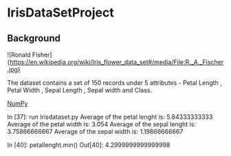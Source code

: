 IrisDataSetProject
==========================================================
Background
----------------------------------------------------------
![Ronald Fisher]{https://en.wikipedia.org/wiki/Iris_flower_data_set#/media/File:R._A._Fischer.jpg}

The dataset contains a set of 150 records under 5 attributes - Petal Length , Petal Width , Sepal Length , Sepal width and Class.

[NumPy](http://www.numpy.org/)

In [37]: run Irisdataset.py
Average of the petal lenght is:  5.84333333333
Average of the petal width is:  3.054
Average of the sepal lenght is:  3.75866666667
Average of the sepal width is:  1.19866666667

In [40]: petallenght.min()
Out[40]: 4.2999999999999998

